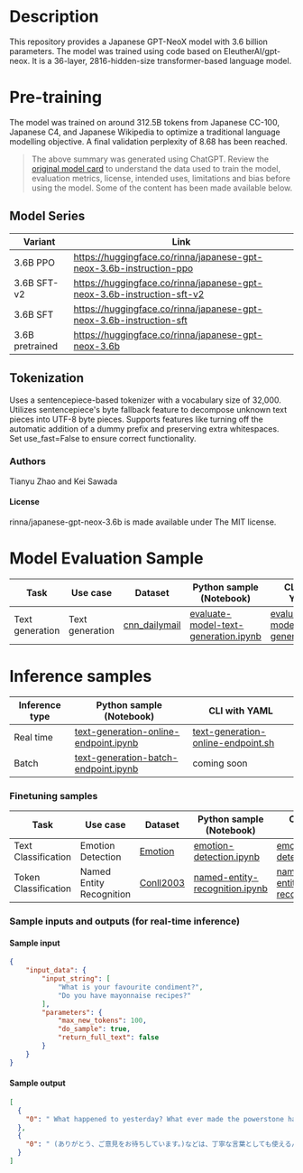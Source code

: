 # Description
This repository provides a Japanese GPT-NeoX model with 3.6 billion parameters.
The model was trained using code based on EleutherAI/gpt-neox.
It is a 36-layer, 2816-hidden-size transformer-based language model.

# Pre-training
The model was trained on around 312.5B tokens from Japanese CC-100, Japanese C4, and Japanese Wikipedia to optimize a traditional language modelling objective.
A final validation perplexity of 8.68 has been reached.

> The above summary was generated using ChatGPT. Review the <a href="https://huggingface.co/rinna/japanese-gpt-neox-3.6b" target="_blank">original model card</a> to understand the data used to train the model, evaluation metrics, license, intended uses, limitations and bias before using the model. Some of the content has been made available below.

## Model Series

| Variant         | Link                                                                   |
| ----------------| -----------------------------------------------------------------------|
| 3.6B PPO        | https://huggingface.co/rinna/japanese-gpt-neox-3.6b-instruction-ppo    |
| 3.6B SFT-v2     | https://huggingface.co/rinna/japanese-gpt-neox-3.6b-instruction-sft-v2 |
| 3.6B SFT        | https://huggingface.co/rinna/japanese-gpt-neox-3.6b-instruction-sft    |
| 3.6B pretrained | https://huggingface.co/rinna/japanese-gpt-neox-3.6b                    |

## Tokenization
Uses a sentencepiece-based tokenizer with a vocabulary size of 32,000.
Utilizes sentencepiece's byte fallback feature to decompose unknown text pieces into UTF-8 byte pieces.
Supports features like turning off the automatic addition of a dummy prefix and preserving extra whitespaces.
Set use_fast=False to ensure correct functionality.

### Authors
Tianyu Zhao and Kei Sawada

#### License
rinna/japanese-gpt-neox-3.6b is made available under The MIT license.

# Model Evaluation Sample

Task| Use case| Dataset| Python sample (Notebook)| CLI with YAML
|--|--|--|--|--|
Text generation | Text generation | <a href="https://huggingface.co/datasets/cnn_dailymail" target="_blank"> cnn_dailymail </a> | <a href="https://aka.ms/azureml-eval-sdk-text-generation/" target="_blank">evaluate-model-text-generation.ipynb</a> | <a href="https://aka.ms/azureml-eval-cli-text-generation/" target="_blank">evaluate-model-text-generation.yml</a>

# Inference samples

Inference type|Python sample (Notebook)|CLI with YAML
|--|--|--|
Real time|<a href="https://aka.ms/azureml-infer-online-sdk-text-generation" target="_blank">text-generation-online-endpoint.ipynb</a>|<a href="https://aka.ms/azureml-infer-online-cli-text-generation" target="_blank">text-generation-online-endpoint.sh</a>
Batch |<a href="https://aka.ms/azureml-infer-batch-sdk-text-generation" target="_blank">text-generation-batch-endpoint.ipynb</a>| coming soon

### Finetuning samples

Task|Use case|Dataset|Python sample (Notebook)|CLI with YAML
|--|--|--|--|--|
Text Classification|Emotion Detection|<a href="https://huggingface.co/datasets/dair-ai/emotion" target="_blank">Emotion</a>|<a href="https://aka.ms/azureml-ft-sdk-emotion-detection" target="_blank">emotion-detection.ipynb</a>|<a href="https://aka.ms/azureml-ft-cli-emotion-detection" target="_blank">emotion-detection.sh</a>
Token Classification|Named Entity Recognition|<a href="https://huggingface.co/datasets/conll2003" target="_blank">Conll2003</a>|<a href="https://aka.ms/azureml-ft-sdk-token-classification" target="_blank">named-entity-recognition.ipynb</a>|<a href="https://aka.ms/azureml-ft-cli-token-classification" target="_blank">named-entity-recognition.sh</a>

### Sample inputs and outputs (for real-time inference)

#### Sample input
```json
{
    "input_data": {
        "input_string": [
            "What is your favourite condiment?",
            "Do you have mayonnaise recipes?"
        ],
        "parameters": {
            "max_new_tokens": 100,
            "do_sample": true,
            "return_full_text": false
        }
    }
}
```

#### Sample output
```json
[
  {
    "0": " What happened to yesterday? What ever made the powerstone had about the work in which she's a pogeculating you? What ever amusered things would be epicted into four or three rooms? What means for those who are especially in this count"
  },
  {
    "0": " (ありがとう、ご意見をお待ちしています。)などは、丁寧な言葉としても使えるんですよ。ネイティブの友人たちに、どうしてこのフレーズを使うのか、どうしてこういった話し方をするのかを、よく質問された。ネイティブの友人から聞いたところ、この言葉を使うのには、二つのポイントがあるようです。まずは「あなたは、何をしていますか?」という問いかけへの答え。「私は今、仕事中です。」「私は、これをしています。」"
  }
]
```
